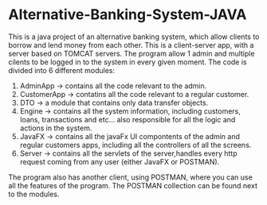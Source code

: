 # Alternative-Banking-System-JAVA
 
This is a java project of an alternative banking system, which allow clients to borrow and lend money from each other.
This is a client-server app, with a server based on TOMCAT servers. 
The program allow 1 admin and multiple cilents to be logged in to the system in every given moment.
The code is divided into 6 different modules:
1) AdminApp -> contains all the code relevant to the admin.
2) CustomerApp -> contatins all the code relevant to a regular customer.
3) DTO -> a module that contains only data transfer objects.
4) Engine -> contains all the system information, including customers, loans, transactions and etc... also responsible for all the logic and actions in the system.
5) JavaFX -> contains all the javaFx UI compontents of the admin and regular customers apps, including all the controllers of all the screens.
6) Server -> contains all the servlets of the server,handles every http request coming from any user (either JavaFX or POSTMAN).

The program also has another client, using POSTMAN, where you can use all the features of the program. The POSTMAN collection can be found next to the modules. 
